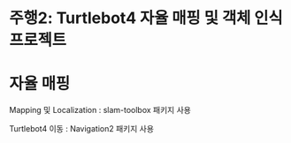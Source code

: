# 주행2: Turtlebot4 자율 매핑 및 객체 인식 프로젝트

# 자율 매핑
Mapping 및 Localization : slam-toolbox 패키지 사용

Turtlebot4 이동 : Navigation2 패키지 사용
